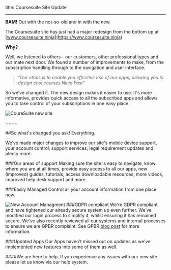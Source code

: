 title: Coursesuite Site Update

----

**BAM!** Out with the not-so-old and in with the new.  

The Coursesuite site has just had a major redesign from the bottom up at [www.coursesuite.ninja](https://www.coursesuite.ninja)

**Why?**


Well, we listened to others - our customers, other professional types and our mate next door. We found a number of improvements to make, from the subscription handling through to the navigation and user interface. 

> *"Our ethos is to enable you effective use of our apps, allowing you to design cool courses Ninja Fast"*

So we’ve changed it. The new design makes it easier to use. It's more informative, provides quick access to all the subscribed apps and allows you to take control of your subscriptions in one easy place. 

<img src="https://www.coursesuite.ninja/img/32b291c856f474d911fc394c800b98c4.png" alt="CoureSuite new site" style="max-width:70%">



====

##So what's changed you ask! Everything. 

We’ve made major changes to improve our site's mobile device support, your account control, support services, legal requirement updates and plenty more. 

###Our areas of support
Making sure the site is easy to navigate, know where you are at all times, provide easy access to all our apps, new (improved) guides, tutorials, access downloadable resources, more videos, improved help desk support and more. 

###Easily Managed 
Control all your account information from one place now.

![New Account Managment](https://www.coursesuite.ninja/img/91c0839fc72111e1fc38fb0106abf034.png)
###GDPR compliant
We're GDPR compliant and have tightened our already secure system up even further. We’ve modified our login process to simplify it, whilst ensuring it has remained secure. We’ve also recently reviewed all our systems and internal processes to ensure we are GPBR complaint. See GPBR [blog post](https://www.coursesuite.ninja/blog/gdpr-ready) for more information.

###Updated Apps
Our Apps haven’t missed out on updates as we've implemented new features into some of them as well.

####We are here to help. If you experience any issues with our new site please let us know via our help system.

